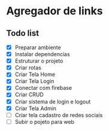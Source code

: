 # Agregador de links

## Todo list

- [x] Preparar ambiente
- [x] Instalar dependencias
- [x] Estruturar o projeto
- [x] Criar rotas
- [x] Criar Tela Home
- [x] Criar Tela Login
- [x] Conectar com firebase
- [x] Criar CRUD
- [x] Criar sistema de login e logout
- [x] Criar Tela Admin
- [ ] Criar tela cadastro de redes sociais
- [ ] Subir o pojeto para web
